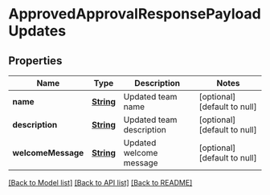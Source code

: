 # ApprovedApprovalResponsePayloadUpdates
## Properties

Name | Type | Description | Notes
------------ | ------------- | ------------- | -------------
**name** | [**String**](string.md) | Updated team name | [optional] [default to null]
**description** | [**String**](string.md) | Updated team description | [optional] [default to null]
**welcomeMessage** | [**String**](string.md) | Updated welcome message | [optional] [default to null]

[[Back to Model list]](../README.md#documentation-for-models) [[Back to API list]](../README.md#documentation-for-api-endpoints) [[Back to README]](../README.md)

